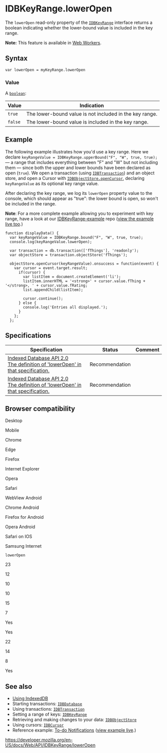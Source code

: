 IDBKeyRange.lowerOpen
=====================

The `lowerOpen` read-only property of the [`IDBKeyRange`](../idbkeyrange) interface returns a boolean indicating whether the lower-bound value is included in the key range.

**Note:** This feature is available in [Web Workers](../web_workers_api).

Syntax
------

    var lowerOpen = myKeyRange.lowerOpen

### Value

A [`boolean`](https://developer.mozilla.org/en-US/docs/Web/JavaScript/Reference/Global_Objects/Boolean):

<table><thead><tr class="header"><th>Value</th><th>Indication</th></tr></thead><tbody><tr class="odd"><td><code>true</code></td><td>The lower-bound value is not included in the key range.</td></tr><tr class="even"><td><code>false</code></td><td>The lower-bound value is included in the key range.<br />
</td></tr></tbody></table>

Example
-------

The following example illustrates how you'd use a key range. Here we declare `keyRangeValue = IDBKeyRange.upperBound("F", "W", true, true);` — a range that includes everything between "F" and "W" but not including them — since both the upper and lower bounds have been declared as open (`true`). We open a transaction (using [`IDBTransaction`](../idbtransaction)) and an object store, and open a Cursor with [`IDBObjectStore.openCursor`](../idbobjectstore/opencursor), declaring `keyRangeValue` as its optional key range value.

After declaring the key range, we log its `lowerOpen` property value to the console, which should appear as "true": the lower bound is open, so won't be included in the range.

**Note**: For a more complete example allowing you to experiment with key range, have a look at our [IDBKeyRange-example](https://github.com/mdn/IDBKeyRange-example) repo ([view the example live too](https://mdn.github.io/IDBKeyRange-example/).)

    function displayData() {
      var keyRangeValue = IDBKeyRange.bound("F", "W", true, true);
      console.log(keyRangeValue.lowerOpen);

      var transaction = db.transaction(['fThings'], 'readonly');
      var objectStore = transaction.objectStore('fThings');

      objectStore.openCursor(keyRangeValue).onsuccess = function(event) {
        var cursor = event.target.result;
          if(cursor) {
            var listItem = document.createElement('li');
            listItem.innerHTML = '<strong>' + cursor.value.fThing + '</strong>, ' + cursor.value.fRating;
            list.appendChild(listItem);

            cursor.continue();
          } else {
            console.log('Entries all displayed.');
          }
        };
      };

Specifications
--------------

<table><thead><tr class="header"><th>Specification</th><th>Status</th><th>Comment</th></tr></thead><tbody><tr class="odd"><td><a href="https://www.w3.org/TR/IndexedDB/#dom-idbkeyrange-loweropen">Indexed Database API 2.0<br />
<span class="small">The definition of 'lowerOpen' in that specification.</span></a></td><td><span class="spec-rec">Recommendation</span></td><td></td></tr><tr class="even"><td><a href="https://www.w3.org/TR/IndexedDB/#dom-idbkeyrange-loweropen">Indexed Database API 2.0<br />
<span class="small">The definition of 'lowerOpen' in that specification.</span></a></td><td><span class="spec-rec">Recommendation</span></td><td></td></tr></tbody></table>

Browser compatibility
---------------------

Desktop

Mobile

Chrome

Edge

Firefox

Internet Explorer

Opera

Safari

WebView Android

Chrome Android

Firefox for Android

Opera Android

Safari on IOS

Samsung Internet

`lowerOpen`

23

12

10

10

15

7

Yes

Yes

22

14

8

Yes

See also
--------

-   [Using IndexedDB](../indexeddb_api/using_indexeddb)
-   Starting transactions: [`IDBDatabase`](../idbdatabase)
-   Using transactions: [`IDBTransaction`](../idbtransaction)
-   Setting a range of keys: [`IDBKeyRange`](../idbkeyrange)
-   Retrieving and making changes to your data: [`IDBObjectStore`](../idbobjectstore)
-   Using cursors: [`IDBCursor`](../idbcursor)
-   Reference example: [To-do Notifications](https://github.com/mdn/to-do-notifications/tree/gh-pages) ([view example live](https://mdn.github.io/to-do-notifications/).)

<a href="https://developer.mozilla.org/en-US/docs/Web/API/IDBKeyRange/lowerOpen" class="_attribution-link">https://developer.mozilla.org/en-US/docs/Web/API/IDBKeyRange/lowerOpen</a>
